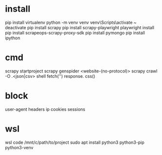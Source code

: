 # install
  pip install virtualenv
  python -m venv venv
  venv\Scripts\activate  ~  deactivate
  pip install scrapy
  pip install scrapy-playwright
  playwright install
  pip install scrapeops-scrapy-proxy-sdk
  pip install pymongo
  pip install ipython
  <!-- pip install scrapy-rotating-proxies -->

# cmd
  scrapy
    startproject <project>
    scrapy genspider <spider> <website-(no-protocol)>
    scrapy crawl <spider>
      -O <file>.<json|csv>
    shell
      fetch('<url>')
      response.
        css()

# block
  user-agent
  headers
  ip
  cookies
  sessions

# wsl
  wsl
  code /mnt/c/path/to/project
  sudo apt install python3 python3-pip python3-venv
